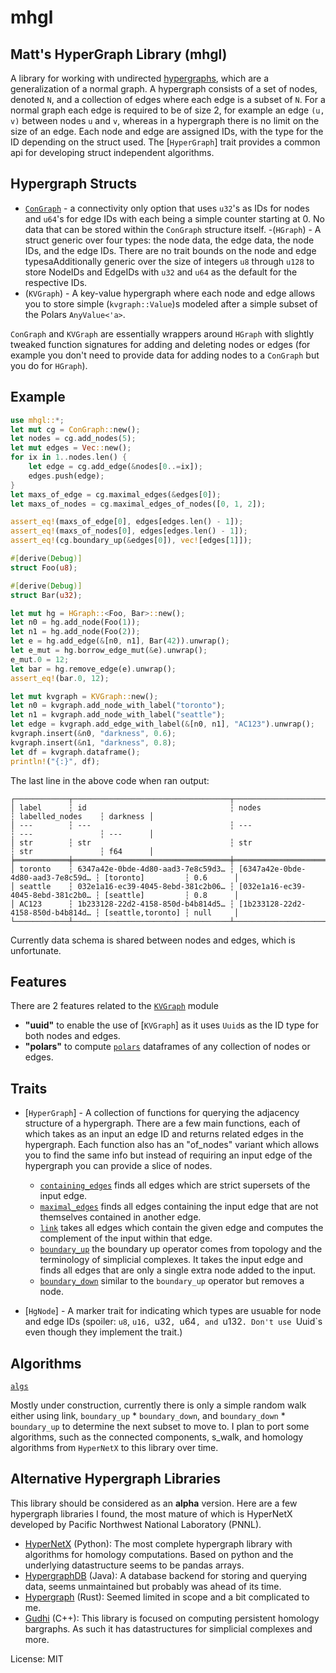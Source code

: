 # mhgl

## Matt's HyperGraph Library (mhgl)

A library for working with undirected [hypergraphs](https://en.wikipedia.org/wiki/Hypergraph), which are a generalization of a normal graph. A hypergraph consists of a set of nodes, denoted `N`, and a collection of edges  where each edge is a subset of `N`. For a normal graph each edge is required to be of size 2, for example an edge `(u, v)` between nodes `u` and `v`, whereas in a hypergraph there is no limit on the size of an edge. Each node and edge are assigned IDs, with the type for the ID depending on the struct used. The [`HyperGraph`] trait provides a common api for developing struct independent algorithms.

## Hypergraph Structs
- [`ConGraph`](https://github.com/matthagan15/mhgl/blob/main/src/congraph.rs) - a connectivity only option that uses `u32`'s as IDs for
nodes and `u64`'s for edge IDs with each being a simple counter starting at 0. No data that can be stored within the
`ConGraph` structure itself.
-(`HGraph`) - A struct generic over four types: the node data, the edge data, the node IDs, and the edge IDs. There are no trait bounds on the node and edge typesaAdditionally generic over the size of integers `u8` through `u128`
to store NodeIDs and EdgeIDs with `u32` and `u64` as the default for the respective IDs.
- (`KVGraph`) - A key-value hypergraph where each node and edge allows you
to store simple (`kvgraph::Value`)s modeled after a simple subset of the Polars `AnyValue<'a>`.

`ConGraph` and `KVGraph` are essentially wrappers around `HGraph` with
slightly tweaked function signatures for adding and deleting nodes or edges
(for example
you don't need to provide data for adding nodes to a `ConGraph` but you do
for `HGraph`).

## Example
```rust
use mhgl::*;
let mut cg = ConGraph::new();
let nodes = cg.add_nodes(5);
let mut edges = Vec::new();
for ix in 1..nodes.len() {
    let edge = cg.add_edge(&nodes[0..=ix]);
    edges.push(edge);
}
let maxs_of_edge = cg.maximal_edges(&edges[0]);
let maxs_of_nodes = cg.maximal_edges_of_nodes([0, 1, 2]);

assert_eq!(maxs_of_edge[0], edges[edges.len() - 1]);
assert_eq!(maxs_of_nodes[0], edges[edges.len() - 1]);
assert_eq!(cg.boundary_up(&edges[0]), vec![edges[1]]);

#[derive(Debug)]
struct Foo(u8);

#[derive(Debug)]
struct Bar(u32);

let mut hg = HGraph::<Foo, Bar>::new();
let n0 = hg.add_node(Foo(1));
let n1 = hg.add_node(Foo(2));
let e = hg.add_edge(&[n0, n1], Bar(42)).unwrap();
let e_mut = hg.borrow_edge_mut(&e).unwrap();
e_mut.0 = 12;
let bar = hg.remove_edge(e).unwrap();
assert_eq!(bar.0, 12);

let mut kvgraph = KVGraph::new();
let n0 = kvgraph.add_node_with_label("toronto");
let n1 = kvgraph.add_node_with_label("seattle");
let edge = kvgraph.add_edge_with_label(&[n0, n1], "AC123").unwrap();
kvgraph.insert(&n0, "darkness", 0.6);
kvgraph.insert(&n1, "darkness", 0.8);
let df = kvgraph.dataframe();
println!("{:}", df);
```
The last line in the above code when ran output:
```
┌────────────┬───────────────────────────────────┬───────────────────────────────────┬───────────────────┬──────────┐
│ label      ┆ id                                ┆ nodes                             ┆ labelled_nodes    ┆ darkness │
│ ---        ┆ ---                               ┆ ---                               ┆ ---               ┆ ---      │
│ str        ┆ str                               ┆ str                               ┆ str               ┆ f64      │
╞════════════╪═══════════════════════════════════╪═══════════════════════════════════╪═══════════════════╪══════════╡
│ toronto    ┆ 6347a42e-0bde-4d80-aad3-7e8c59d3… ┆ [6347a42e-0bde-4d80-aad3-7e8c59d… ┆ [toronto]         ┆ 0.6      │
│ seattle    ┆ 032e1a16-ec39-4045-8ebd-381c2b06… ┆ [032e1a16-ec39-4045-8ebd-381c2b0… ┆ [seattle]         ┆ 0.8      │
│ AC123      ┆ 1b233128-22d2-4158-850d-b4b814d5… ┆ [1b233128-22d2-4158-850d-b4b814d… ┆ [seattle,toronto] ┆ null     │
└────────────┴───────────────────────────────────┴───────────────────────────────────┴───────────────────┴──────────┘
```
Currently data schema is shared between nodes and edges, which is
unfortunate.

## Features
There are 2 features related to the [`KVGraph`](`crate::kvgraph`) module
- **"uuid"** to enable the use of [`KVGraph`] as it uses `Uuid`s as the ID
type for both nodes and edges.
- **"polars"** to compute [`polars`](https://www.pola.rs) dataframes of
any collection of nodes or edges.

## Traits
- [`HyperGraph`] - A collection of functions for querying the adjacency
structure of a hypergraph. There are a few main functions, each of which
takes as an input an edge ID and returns related edges in the hypergraph.
Each function also has an "of_nodes" variant which allows you to find the
same info but instead of requiring an input edge of the hypergraph you can
provide a slice of nodes.
    - [`containing_edges`](`HyperGraph::containing_edges`) finds all edges which are strict supersets of the input edge.
    - [`maximal_edges`](`HyperGraph::maximal_edges`) finds all edges containing the input edge that are not themselves contained in another edge.
    - [`link`](`HyperGraph::link`) takes all edges which contain the given edge and computes the complement of the input within that edge.
    - [`boundary_up`](`HyperGraph::boundary_up`) the boundary up operator comes from topology and the terminology of simplicial complexes. It takes the input edge and finds all edges that are only a single extra node added to the input.
    - [`boundary_down`](`HyperGraph::boundary_down`) similar to the `boundary_up` operator but removes a node.

- [`HgNode`] - A marker trait for indicating which types are usuable for
node and edge IDs (spoiler: `u8`, `u16, `u32`, `u64`, and `u132`. Don't use `Uuid`s even though they implement the trait.)

## Algorithms

[`algs`](`crate::algs`)

Mostly under construction, currently there is only a simple random walk either using link,
`boundary_up` * `boundary_down`, and `boundary_down` * `boundary_up` to determine the next subset to move to. I plan to
port some algorithms, such as the connected components, s_walk, and homology algorithms from `HyperNetX` to this library over time.

## Alternative Hypergraph Libraries
This library should be considered as an **alpha** version. Here are a few
hypergraph libraries I found, the most mature of which is HyperNetX
developed by Pacific Northwest National Laboratory (PNNL).
- [HyperNetX](https://pnnl.github.io/HyperNetX/) (Python): The most complete hypergraph library with algorithms
for homology computations. Based on python and the underlying datastructure
seems to be pandas arrays.
- [HypergraphDB](https://hypergraphdb.org/) (Java): A database backend for storing and querying data, seems unmaintained but probably was ahead of its time.
- [Hypergraph](https://crates.io/crates/hypergraph) (Rust): Seemed limited in scope and a bit complicated to me.
- [Gudhi](https://gudhi.inria.fr/index.html) (C++): This library is focused on computing persistent homology bargraphs. As such it has datastructures for simplicial complexes and more.

License: MIT
